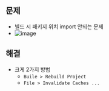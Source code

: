 ## 문제
- 빌드 시 패키지 위치 import 안되는 문제
- ![image](https://user-images.githubusercontent.com/61215550/229950138-d80b6681-21b4-41bb-8386-b3be3a0d92e4.png)

## 해결
- 크게 2가지 방법
  - `Buile > Rebuild Project`
  - `File > Invalidate Caches ...`
